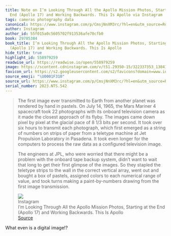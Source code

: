```yaml
---
title: Note on I’m Looking Through All the Apollo Mission Photos, Starting at the
  End (Apollo 17) and Working Backwards. This Is Apollo via Instagram
tags: cameras photography data
canonical: https://www.instagram.com/p/CmsjNnXM3rc/?hl=en&utm_source=Robin_Sloan_sent_me
author: Instagram
author_id: 55f015a0c5605702f913536afe70cfb0
book: 29785384
book_title: I’m Looking Through All the Apollo Mission Photos, Starting at the End
  (Apollo 17) and Working Backwards. This Is Apollo
hide_title: true
highlight_id: 558979259
readwise_url: https://readwise.io/open/558979259
image: https://scontent.cdninstagram.com/v/t51.29350-15/322337353_1384130998992055_8574438927101949264_n.jpg?stp=c215.0.645.645a_dst-jpg_s640x640&_nc_cat=109&ccb=1-7&_nc_sid=8ae9d6&_nc_ohc=o6Q2KItlCjkAX8C887V&_nc_ht=scontent.cdninstagram.com&oh=00_AfCr-Svz8BEXLReSpUF3je-_M-d_4AY8riVyq82L6fxqoA&oe=64CBD339
favicon_url: https://s2.googleusercontent.com/s2/favicons?domain=www.instagram.com
source_emoji: "\U0001F310"
source_url: https://www.instagram.com/p/CmsjNnXM3rc/?hl=en&utm_source=Robin_Sloan_sent_me#:~:text=The%20first%20image,first%20image%20transmission.
serial_number: 2023.NTS.542
---
```

> The first image ever transmitted to Earth from another planet was rendered by hand in pastels. On July 14, 1965, the Mars Mariner 4 spacecraft took 22 photographs with its onboard television camera as it made the closest approach of its flyby. The images came down pixel by pixel at the glacial pace of 8 1/3 bits per second. It took over six hours to transmit each photograph, which first emerged as a string of numbers on strips of paper from a teletype machine at Jet Propulsion Laboratory in Pasadena. It took even longer for the computers to process the raw data as a configured television image.
> 
> The engineers at JPL, who were worried that there might be a problem with the onboard tape backup system, didn’t want to wait that long to get their first glimpse of the images. So they stapled the teletype strips to the wall in the correct vertical array, went out and bought a box of pastels, assigned colors to each numerical range of value, and took turns making a paint-by-numbers drawing from the first image transmission.
> <div class="quoteback-footer"><div class="quoteback-avatar"><img class="mini-favicon" src="https://s2.googleusercontent.com/s2/favicons?domain=www.instagram.com"></div><div class="quoteback-metadata"><div class="metadata-inner"><span style="display:none">FROM:</span><div aria-label="Instagram" class="quoteback-author"> Instagram</div><div aria-label="I’m Looking Through All the Apollo Mission Photos, Starting at the End (Apollo 17) and Working Backwards. This Is Apollo" class="quoteback-title"> I’m Looking Through All the Apollo Mission Photos, Starting at the End (Apollo 17) and Working Backwards. This Is Apollo</div></div></div><div class="quoteback-backlink"><a target="_blank" aria-label="go to the full text of this quotation" rel="noopener" href="https://www.instagram.com/p/CmsjNnXM3rc/?hl=en&utm_source=Robin_Sloan_sent_me#:~:text=The%20first%20image,first%20image%20transmission." class="quoteback-arrow"> Source</a></div></div>

What even is a digital image!?